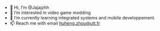 - 👋 Hi, I’m @Jajajzhh
- 👀 I’m interested in video game modding
- 🌱 I’m currently learning integrated systems and mobile developpement.
- 📫 Reach me with email huheng.zhou@utt.fr

<!---
Jajajzhh/Jajajzhh is a ✨ special ✨ repository because its `README.md` (this file) appears on your GitHub profile.
You can click the Preview link to take a look at your changes.
--->
